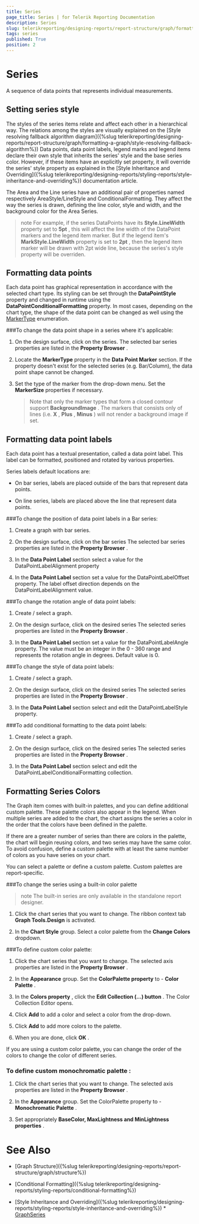 ```yaml
---
title: Series
page_title: Series | for Telerik Reporting Documentation
description: Series
slug: telerikreporting/designing-reports/report-structure/graph/formatting-a-graph/series
tags: series
published: True
position: 2
---
```


# Series



A sequence of data points that represents individual measurements.

## Setting series style

The styles of the series items relate and affect each other in a hierarchical way. The relations among the styles are visually explained on the           [Style resolving fallback algorithm diagram]({%slug telerikreporting/designing-reports/report-structure/graph/formatting-a-graph/style-resolving-fallback-algorithm%})           Data points, data point labels, legend marks and legend items declare their own style that inherits the series' style           and the base series color. However, if these items have an explicitly set property, it will override the series' style property as explained in the           [Style Inheritance and Overriding]({%slug telerikreporting/designing-reports/styling-reports/style-inheritance-and-overriding%}) documentation article.         

The Area and the Line series have an additional pair of properties named respectively AreaStyle/LineStyle and ConditionalFormatting.           They affect the way the series is drawn, defining the line color, style and width, and the background color for the Area Series.         

>note For example, if the series DataPoints have its  __Style.LineWidth__  property set to  __5pt__ , this will             affect the line width of the DataPoint markers and the legend item marker. But if the legend item's  __MarkStyle.LineWidth__  property             is set to  __2pt__ , then the legend item marker will be drawn with 2pt wide line, because the series's style property will be overriden.           

## Formatting data points

Each data point has graphical representation in accordance with the selected chart type. Its styling can be set through the            __DataPointStyle__  property and changed in runtime using the __DataPointConditionalFormatting__  property.           In most cases, depending on the chart type, the shape of the data point can be changed as well using the            [MarkerType](/reporting/api/Telerik.Reporting.LineSeries#Telerik_Reporting_LineSeries_MarkerType)  enumeration.         

###To change the data point shape in a series where it's applicable: 

1. On the design surface, click on the series.                     The selected bar series properties are listed in the __Property Browser__ .                 

1. Locate the __MarkerType__   property in the __Data Point Marker__  section.                     If the property doesn't exist for the selected series (e.g. Bar/Column), the data point shape cannot be changed.

1. Set the type of the marker from the drop-down menu. Set the __MarkerSize__  properties if necessary.                 

    >Note that only the marker types that form a closed contour support  __BackgroundImage__ . The markers                   that consists only of lines (i.e.  __X__ ,  __Plus__ ,  __Minus__ )                   will not render a background image if set.                 

## Formatting data point labels

Each data point has a textual presentation, called a data point label.           This label can be formatted, positioned and rotated by various properties.         

Series labels default locations are:

* On bar series, labels are placed outside of the bars that represent data points.

* On line series, labels are placed above the line that represent data points.

###To change the position of data point labels in a Bar series:

1. Create a graph with bar series.

1. On the design surface, click on the bar series    The selected bar series properties are listed in the __Property Browser__ .                 

1. In the __Data Point Label__  section select a value for the DataPointLabelAlignment property                 

1. In the __Data Point Label__  section set a value for the DataPointLabelOffset property.                     The label offset direction depends on the DataPointLabelAlignment value.                 

###To change the rotation angle of data point labels:

1. Create / select a graph.

1. On the design surface, click on the desired series    The selected series properties are listed in the __Property Browser__ .                 

1. In the __Data Point Label__  section set a value for the DataPointLabelAngle property.                     The value must be an integer in the 0 - 360 range and represents the rotation angle in degrees.                   Default value is 0.                 

###To change the style of data point labels:

1. Create / select a graph.

1. On the design surface, click on the desired series    The selected series properties are listed in the __Property Browser__ .                 

1. In the __Data Point Label__  section select and edit the DataPointLabelStyle property.                 

###To add conditional formatting to the data point labels:

1. Create / select a graph.

1. On the design surface, click on the desired series    The selected series properties are listed in the __Property Browser__ .                 

1. In the __Data Point Label__  section select and edit the DataPointLabelConditionalFormatting collection.                 

## Formatting Series Colors

The Graph item comes with built-in palettes, and you can define additional custom palette.           These palette colors also appear in the legend.           When multiple series are added to the chart, the chart assigns the series a color in the order           that the colors have been defined in the palette.         

If there are a greater number of series than there are colors in the palette,           the chart will begin reusing colors, and two series may have the same color.           To avoid confusion, define a custom palette with at least the same number of colors as you have series on your chart.         

You can select a palette or define a custom palette. Custom palettes are report-specific.         

###To change the series using a built-in color palette

>note             The built-in series are only available in the standalone report designer.          

1. Click the chart series that you want to change.    The ribbon context tab __Graph Tools.Design__  is activated.                 

1. In the __Chart Style__  group. Select a color palette from the                   __Change Colors__  dropdown.                 

###To define custom color palette:

1. Click the chart series that you want to change.    The selected axis properties are listed in the __Property Browser__ .                 

1. In the __Appearance__  group. Set the __ColorPalette property__  to -                   __Color Palette__ .                 

1. In the __Colors property__ , click the __Edit Collection (…) button__ .                   The Color Collection Editor opens.                 

1. Click __Add__  to add a color and select a color from the drop-down.                 

1. Click __Add__  to add more colors to the palette.                 

1. When you are done, click __OK__ .                 

If you are using a custom color palette, you can change the order of the colors to change the color of different series.

###            To define custom __monochromatic palette__ :
          

1. Click the chart series that you want to change.    The selected axis properties are listed in the __Property Browser__ .                 

1. In the __Appearance__  group. Set the ColorPalette property to -                   __Monochromatic Palette__ .                 

1. Set appropriately __BaseColor, MaxLightness and MinLightness properties__ .                 

# See Also

 * [Graph Structure]({%slug telerikreporting/designing-reports/report-structure/graph/structure%})

 * [Conditional Formatting]({%slug telerikreporting/designing-reports/styling-reports/conditional-formatting%})

 * [Style Inheritance and Overriding]({%slug telerikreporting/designing-reports/styling-reports/style-inheritance-and-overriding%}) * [GraphSeries](/reporting/api/Telerik.Reporting.GraphSeries) 
